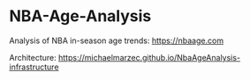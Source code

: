 # NBA-Age-Analysis
 Analysis of NBA in-season age trends: https://nbaage.com

 Architecture: https://michaelmarzec.github.io/NbaAgeAnalysis-infrastructure
